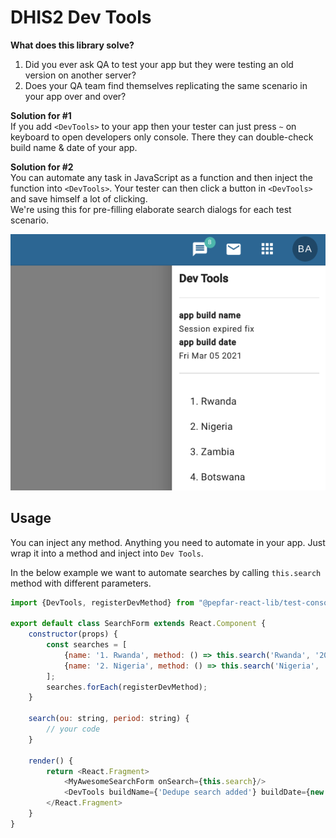 # DHIS2 Dev Tools

**What does this library solve?**
1. Did you ever ask QA to test your app but they were testing an old version on another server?
2. Does your QA team find themselves replicating the same scenario in your app over and over?

**Solution for #1**  
If you add `<DevTools>` to your app then your tester can just press `~` on keyboard to open developers only console. There they can double-check build name & date of your app.

**Solution for #2**  
You can automate any task in JavaScript as a function and then inject the function into `<DevTools>`. Your tester can then click a button in `<DevTools>` and save himself a lot of clicking.  
We're using this for pre-filling elaborate search dialogs for each test scenario.

![Example use](docs/example.png)

## Usage

You can inject any method. Anything you need to automate in your app. Just wrap it into a method and inject
into `Dev Tools`.

In the below example we want to automate searches by calling `this.search` method with different parameters.

```javascript
import {DevTools, registerDevMethod} from "@pepfar-react-lib/test-console";

export default class SearchForm extends React.Component {
    constructor(props) {
        const searches = [
            {name: '1. Rwanda', method: () => this.search('Rwanda', '2020Q4')},
            {name: '2. Nigeria', method: () => this.search('Nigeria', '2020Q4')},
        ];
        searches.forEach(registerDevMethod);
    }

    search(ou: string, period: string) {
        // your code
    }

    render() {
        return <React.Fragment>
            <MyAwesomeSearchForm onSearch={this.search}/>
            <DevTools buildName={'Dedupe search added'} buildDate={new Date()}/>
        </React.Fragment>
    }
}
```